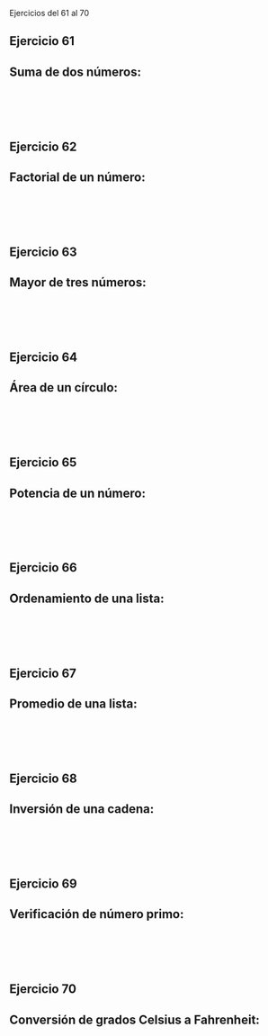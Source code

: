 Ejercicios del 61 al 70 

<h2> Ejercicio 61 </h2>
<h2> Suma de dos números: </h2>
<pre>
    <code>
    </code>
</pre>
<br>    

<h2> Ejercicio 62 </h2>
<h2> Factorial de un número: </h2>
<pre>
    <code>
    </code>
</pre>
<br>    

<h2> Ejercicio 63 </h2>
<h2> Mayor de tres números: </h2>
<pre>
    <code>
    </code>
</pre>
<br>    

<h2> Ejercicio 64 </h2>
<h2> Área de un círculo: </h2>
<pre>
    <code>
    </code>
</pre>
<br>    

<h2> Ejercicio 65 </h2>
<h2> Potencia de un número: </h2>
<pre>
    <code>
    </code>
</pre>
<br>    

<h2> Ejercicio 66 </h2>
<h2> Ordenamiento de una lista: </h2>
<pre>
    <code>
    </code>
</pre>
<br>    

<h2> Ejercicio 67 </h2>
<h2> Promedio de una lista: </h2>
<pre>
    <code>
    </code>
</pre>
<br>    

<h2> Ejercicio 68 </h2>
<h2> Inversión de una cadena: </h2>
<pre>
    <code>
    </code>
</pre>
<br>    

<h2> Ejercicio 69 </h2>
<h2> Verificación de número primo: </h2>
<pre>
    <code>
    </code>
</pre>
<br>    

<h2> Ejercicio 70 </h2>
<h2> Conversión de grados Celsius a Fahrenheit: </h2>
<pre>
    <code>
    </code>
</pre>
<br>    
